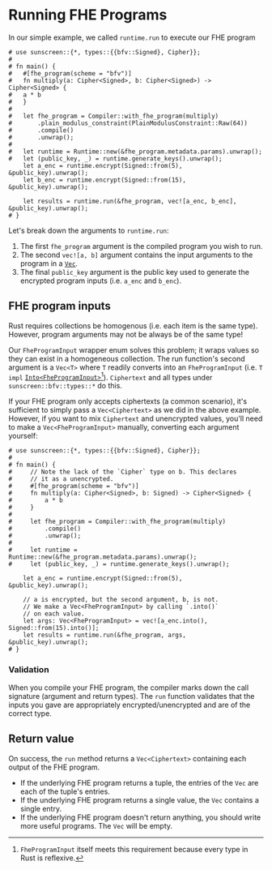 # Running FHE Programs


In our simple example, we called `runtime.run` to execute our FHE program
```rust,no_run
# use sunscreen::{*, types::{{bfv::Signed}, Cipher}};
#
# fn main() { 
#   #[fhe_program(scheme = "bfv")]
#   fn multiply(a: Cipher<Signed>, b: Cipher<Signed>) -> Cipher<Signed> {
#   a * b
#   }
#
#   let fhe_program = Compiler::with_fhe_program(multiply)
#       .plain_modulus_constraint(PlainModulusConstraint::Raw(64))
#       .compile()
#       .unwrap();
#
#   let runtime = Runtime::new(&fhe_program.metadata.params).unwrap();
#   let (public_key, _) = runtime.generate_keys().unwrap();
    let a_enc = runtime.encrypt(Signed::from(5), &public_key).unwrap();
    let b_enc = runtime.encrypt(Signed::from(15), &public_key).unwrap();

    let results = runtime.run(&fhe_program, vec![a_enc, b_enc], &public_key).unwrap();
# }
```

Let's break down the arguments to `runtime.run`:
1. The first `fhe_program` argument is the compiled program you wish to run.
2. The second `vec![a, b]` argument contains the input arguments to the program in a [`Vec`](https://doc.rust-lang.org/std/vec/struct.Vec.html).
3. The final `public_key` argument is the public key used to generate the encrypted program inputs (i.e. `a_enc` and `b_enc`).

## FHE program inputs
Rust requires collections be homogenous (i.e. each item is the same type). However, program arguments may not be always be of the same type! 

Our `FheProgramInput` wrapper enum solves this problem; it wraps values so they can exist in a homogeneous collection. The run function's second argument is a `Vec<T>` where `T` readily converts into an `FheProgramInput` (i.e. `T impl` [`Into<FheProgramInput>`](https://doc.rust-lang.org/std/convert/trait.Into.html)[^1]). `Ciphertext` and all types under `sunscreen::bfv::types::*` do this.

If your FHE program only accepts ciphertexts (a common scenario), it's sufficient to simply pass a `Vec<Ciphertext>` as we did in the above example. However, if you want to mix `Ciphertext` and unencrypted values, you'll need to make a `Vec<FheProgramInput>` manually, converting each argument yourself:

```rust,no_run
# use sunscreen::{*, types::{{bfv::Signed}, Cipher}};
#
# fn main() {
#     // Note the lack of the `Cipher` type on b. This declares
#     // it as a unencrypted.
#     #[fhe_program(scheme = "bfv")]
#     fn multiply(a: Cipher<Signed>, b: Signed) -> Cipher<Signed> {
#         a * b
#     }
#
#     let fhe_program = Compiler::with_fhe_program(multiply)
#         .compile()
#         .unwrap();
#
#     let runtime = Runtime::new(&fhe_program.metadata.params).unwrap();
#     let (public_key, _) = runtime.generate_keys().unwrap();

    let a_enc = runtime.encrypt(Signed::from(5), &public_key).unwrap();

    // a is encrypted, but the second argument, b, is not.
    // We make a Vec<FheProgramInput> by calling `.into()`
    // on each value.
    let args: Vec<FheProgramInput> = vec![a_enc.into(), Signed::from(15).into()];
    let results = runtime.run(&fhe_program, args, &public_key).unwrap();
# }
```

[^1]: `FheProgramInput` itself meets this requirement because every type in Rust is reflexive.

### Validation
When you compile your FHE program, the compiler marks down the call signature (argument and return types). The `run` function validates that the inputs you gave are appropriately encrypted/unencrypted and are of the correct type.

## Return value
On success, the `run` method returns a `Vec<Ciphertext>` containing each output of the FHE program.
* If the underlying FHE program returns a tuple, the entries of the `Vec` are each of the tuple's entries.
* If the underlying FHE program returns a single value, the `Vec` contains a single entry.
* If the underlying FHE program doesn't return anything, you should write more useful programs. The `Vec` will be empty.
